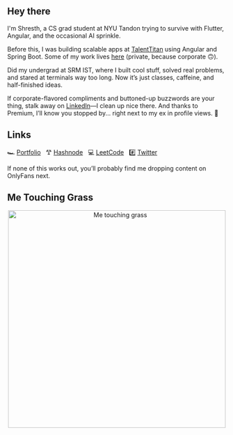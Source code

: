 ## Hey there
I'm Shresth, a CS grad student at NYU Tandon trying to survive with Flutter, Angular, and the occasional AI sprinkle.

Before this, I was building scalable apps at [TalentTitan](https://talenttitan.com) using Angular and Spring Boot. Some of my work lives [here](https://github.com/ShresthKapoor8) (private, because corporate 🙃).

Did my undergrad at SRM IST, where I built cool stuff, solved real problems, and stared at terminals way too long. Now it’s just classes, caffeine, and half-finished ideas.

If corporate-flavored compliments and buttoned-up buzzwords are your thing, stalk away on [LinkedIn](https://www.linkedin.com/in/shresth-kapoor-7skp/)—I clean up nice there. And thanks to Premium, I’ll know you stopped by... right next to my ex in profile views. 👀

## Links 
🏎️ [Portfolio](https://shresthkapoor7.github.io/portfolio/) &nbsp; 𐂷 [Hashnode](https://shresthkapoor7.hashnode.dev/) &nbsp; 💻 [LeetCode](https://leetcode.com/shresthkapoor7/) &nbsp; #️⃣ [Twitter](https://x.com/shresthkapoor7)  

If none of this works out, you’ll probably find me dropping content on OnlyFans next.

## Me Touching Grass  

<p align="center">
  <img src="https://scriptmag.com/uploads/MjAxMjYxODQ3NzgzOTQxNjMz/touchinggrass-canva.png" width="500" alt="Me touching grass" />
</p>
